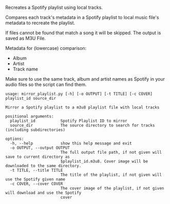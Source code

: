 Recreates a Spotify playlist using local tracks.

Compares each track's metadata in a Spotify playlist to local music file's metadata to recreate the playlist.

If files cannot be found that match a song it will be skipped. The output is saved as M3U File.

Metadata for (lowercase) comparison:
- Album
- Artist
- Track name

Make sure to use the same track, album and artist names as Spotify in your audio files so the script can find them.

```
usage: mirror_playlist.py [-h] [-o OUTPUT] [-t TITLE] [-c COVER] playlist_id source_dir

Mirror a Spotify playlist to a m3u8 playlist file with local tracks

positional arguments:
  playlist_id           Spotify Playlist ID to mirror
  source_dir            The source directory to search for tracks (including subdirectories)

options:
  -h, --help            show this help message and exit
  -o OUTPUT, --output OUTPUT
                        The full output file path, if not given will save to current directory as
                        $playlist_id.m3u8. Cover image will be downloaded to the same directory.
  -t TITLE, --title TITLE
                        The title of the playlist, if not given will use the Spotify given name
  -c COVER, --cover COVER
                        The cover image of the playlist, if not given will download and use the Spotify
                        cover
```